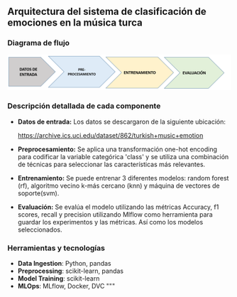## Arquitectura del sistema de clasificación de emociones en la música turca

### Diagrama de flujo

![alt text](diagrama_flujo.png)

### Descripción detallada de cada componente
* **Datos de entrada:** Los datos se descargaron de la siguiente ubicación:

  https://archive.ics.uci.edu/dataset/862/turkish+music+emotion

* **Preprocesamiento:** Se aplica una transformación one-hot encoding para codificar la variable categórica 'class' y se utiliza una combinación de técnicas para seleccionar las características más relevantes.
* **Entrenamiento:** Se puede entrenar 3 diferentes modelos: random forest (rf), algoritmo vecino k-más cercano (knn) y máquina de vectores de soporte(svm).
* **Evaluación:** Se evalúa el modelo utilizando las métricas Accuracy, f1 scores, recall y precision utilizando Mlflow como herramienta para guardar los experimentos y las métricas. Así como los modelos seleccionados.

### Herramientas y tecnologías
- **Data Ingestion**: Python, pandas
- **Preprocessing**: scikit-learn, pandas
- **Model Training**: scikit-learn
- **MLOps**: MLflow, Docker, DVC
"""